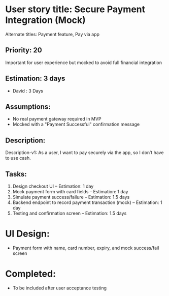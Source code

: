 
# User story title: Secure Payment Integration (Mock)

Alternate titles: Payment feature, Pay via app

## Priority: 20
Important for user experience but mocked to avoid full financial integration

## Estimation: 3 days
* David : 3 Days

## Assumptions:
- No real payment gateway required in MVP
- Mocked with a "Payment Successful" confirmation message

## Description:
Description-v1: As a user, I want to pay securely via the app, so I don’t have to use cash.

## Tasks:
1. Design checkout UI – Estimation: 1 day
2. Mock payment form with card fields – Estimation: 1 day
3. Simulate payment success/failure – Estimation: 1.5 days
4. Backend endpoint to record payment transaction (mock) – Estimation: 1 day
5. Testing and confirmation screen – Estimation: 1.5 days

# UI Design:
* Payment form with name, card number, expiry, and mock success/fail screen

# Completed:
* To be included after user acceptance testing
